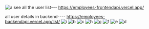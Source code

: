 ![a](https://github.com/Sujitcs/Employees-CRUD/assets/132594980/1da86979-5c94-4a07-8528-89955fdf9c4c)
see all the user list---
https://employees-frontendapi.vercel.app/

all user details in backend---- 
https://employees-backendapi.vercel.app/list/
![i](https://github.com/Sujitcs/Employees-CRUD/assets/132594980/8ee4e118-1aef-42e3-b3f9-0d375d4c650f)
![b](https://github.com/Sujitcs/Employees-CRUD/assets/132594980/b3821740-0a18-4575-81aa-b3558c4d4423)
![c](https://github.com/Sujitcs/Employees-CRUD/assets/132594980/c05f5221-c712-4443-9ba0-188aa5c39d54)
![h](https://github.com/Sujitcs/Employees-CRUD/assets/132594980/7d678e01-074f-4231-b388-6c62cf14991c)
![g](https://github.com/Sujitcs/Employees-CRUD/assets/132594980/5ac0b753-610d-4321-8eeb-8756e0629e01)
![f](https://github.com/Sujitcs/Employees-CRUD/assets/132594980/1a08e47d-e059-49b4-9665-b0b5e6341c9a)
![e](https://github.com/Sujitcs/Employees-CRUD/assets/132594980/768460a8-6ef1-4025-911e-95630aafc48d)
![d](https://github.com/Sujitcs/Employees-CRUD/assets/132594980/cc72d5f6-0726-458d-a3e0-c7d5f27062ec)
